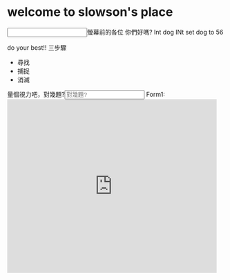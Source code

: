 # welcome to slowson's place
<input>螢幕前的各位
<type>你們好嗎?
  Int dog
   INt set dog to 56
  
<say>do your best!!
<say>三步驟
  <ul>
  <li>尋找</li>
  <li>捕捉</li>
  <li>消滅</li>
</ul>
  量個視力吧，對幾題?<input placeholder="對幾題?">
  Form1:
  
  <iframe src="https://scratch.mit.edu/projects/552343423/embed" allowtransparency="true" width="485" height="402" frameborder="0" scrolling="no" allowfullscreen></iframe>
